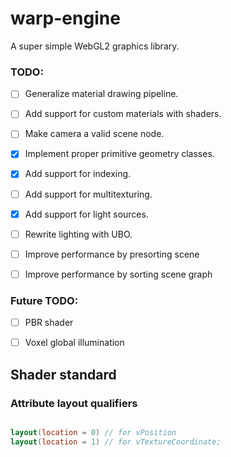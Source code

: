 # warp-engine

A super simple WebGL2 graphics library.


### TODO:

- [ ] Generalize material drawing pipeline.
- [ ] Add support for custom materials with shaders.
- [ ] Make camera a valid scene node.
- [x] Implement proper primitive geometry classes.
- [x] Add support for indexing.
- [ ] Add support for multitexturing.
- [x] Add support for light sources.
- [ ] Rewrite lighting with UBO.
- [ ] Improve performance by presorting scene
- [ ] Improve performance by sorting scene graph


### Future TODO:

- [ ] PBR shader
- [ ] Voxel global illumination



## Shader standard

### Attribute layout qualifiers

```glsl

layout(location = 0) // for vPosition
layout(location = 1) // for vTextureCoordinate;

```